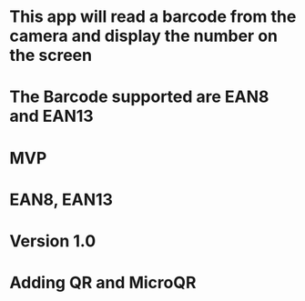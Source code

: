 #  This app will read a barcode from the camera and display the number on the screen
#  The Barcode supported are EAN8 and EAN13
#  MVP 
#  EAN8, EAN13
#  Version 1.0
#  Adding QR and MicroQR

